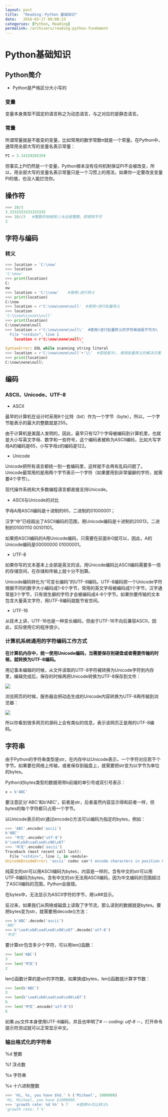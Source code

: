 ```yaml
---
layout: post
title:  "Reading：Python 基础知识"
date:   2016-03-17 09:00:13
categories: [Python, Reading]
permalink: /archivers/reading-python-fundament
---
```

# Python基础知识

##	Python简介

- Python是严格区分大小写的

### 变量

变量本身类型不固定的语言称之为动态语言，与之对应的是静态语言。

### 常量

所谓常量就是不能变的变量，比如常用的数学常数π就是一个常量。在Python中，通常用全部大写的变量名表示常量：

```python
PI = 3.14159265359
```

但事实上PI仍然是一个变量，Python根本没有任何机制保证PI不会被改变，所以，用全部大写的变量名表示常量只是一个习惯上的用法，如果你一定要改变变量PI的值，也没人能拦住你。

## 操作符

```python
>>> 10/3
3.3333333333333335
>>> 10//3   #整数的地板除//永远是整数，即使除不尽
3
```

## 字符与编码

### 转义

```python
>>> location = 'C:\now'
>>> location
'C:\now'
>>> print(location)
C:
ow
>>> location = 'C:\\now'    #使用\进行转义
>>> print(location)
C:\now
>>> location = r'C:\now\none\null'  #使用r进行批量转义
>>> location
'C:\\now\\none\\null'
>>> print(location)
C:\now\none\null
>>> location = r'C:\now\none\null\'  #使用r进行批量转义的字符串结尾不可为\
  File "<stdin>", line 1
    location = r'C:\now\none\null\'
                                  ^
SyntaxError: EOL while scanning string literal
>>> location = r'C:\now\none\null'+'\\'  #若结尾为\，使用批量转义的解决方案
>>> print(location)
C:\now\none\null\
```

## 编码

### ASCII、Unicode、UTF-8

- ASCII

最早的计算机在设计时采用8个比特（bit）作为一个字节（byte），所以，一个字节能表示的最大的整数就是255。

由于计算机是美国人发明的，因此，最早只有127个字母被编码到计算机里，也就是大小写英文字母、数字和一些符号，这个编码表被称为ASCII编码，比如大写字母A的编码是65，小写字母z的编码是122。

- Unicode

Unicode把所有语言都统一到一套编码里，这样就不会再有乱码问题了。
Unicode最常用的是用两个字节表示一个字符（如果要用到非常偏僻的字符，就需要4个字节）。

现代操作系统和大多数编程语言都直接支持Unicode。

- ASCII与Unicode的对比

字母A用ASCII编码是十进制的65，二进制的01000001；

汉字“中”已经超出了ASCII编码的范围，用Unicode编码是十进制的20013，二进制的01001110 00101101。

如果把ASCII编码的A用Unicode编码，只需要在前面补0就可以，因此，A的Unicode编码是00000000 01000001。

- UTF-8

如果你写的文本基本上全部是英文的话，用Unicode编码比ASCII编码需要多一倍的存储空间，在存储和传输上就十分不划算。

Unicode编码转化为“可变长编码”的UTF-8编码。UTF-8编码把一个Unicode字符根据不同的数字大小编码成1-6个字节，常用的英文字母被编码成1个字节，汉字通常是3个字节，只有很生僻的字符才会被编码成4-6个字节。如果你要传输的文本包含大量英文字符，用UTF-8编码就能节省空间。

- UTF-16

从技术上讲，UTF-16也是一种变长编码，但由于UTF-16不向后兼容ASCII，因此，实际使用它的程序很少。

### 计算机系统通用的字符编码工作方式

**在计算机内存中，统一使用Unicode编码，当需要保存到硬盘或者需要传输的时候，就转换为UTF-8编码。**

用记事本编辑的时候，从文件读取的UTF-8字符被转换为Unicode字符到内存里，编辑完成后，保存的时候再把Unicode转换为UTF-8保存到文件：

![](http://github.com/thegofind/thegofind.github.io/raw/master/img/00002.png)

浏览网页的时候，服务器会把动态生成的Unicode内容转换为UTF-8再传输到浏览器：

![](http://github.com/thegofind/thegofind.github.io/raw/master/img/00001.png)

所以你看到很多网页的源码上会有类似<meta charset="UTF-8" />的信息，表示该网页正是用的UTF-8编码。

## 字符串

由于Python的字符串类型是str，在内存中以Unicode表示，一个字符对应若干个字节。如果要在网络上传输，或者保存到磁盘上，就需要把str变为以字节为单位的bytes。

Python对bytes类型的数据用带b前缀的单引号或双引号表示：

```python
x = b'ABC'
```

要注意区分'ABC'和b'ABC'，前者是str，后者虽然内容显示得和前者一样，但bytes的每个字符都只占用一个字节。

以Unicode表示的str通过encode()方法可以编码为指定的bytes，例如：

```python
>>> 'ABC'.encode('ascii')
b'ABC'
>>> '中文'.encode('utf-8')
b'\xe4\xb8\xad\xe6\x96\x87'
>>> '中文'.encode('ascii')
Traceback (most recent call last):
  File "<stdin>", line 1, in <module>
UnicodeEncodeError: 'ascii' codec can't encode characters in position 0-1: ordinal not in range(128)
```

纯英文的str可以用ASCII编码为bytes，内容是一样的，含有中文的str可以用UTF-8编码为bytes。含有中文的str无法用ASCII编码，因为中文编码的范围超过了ASCII编码的范围，Python会报错。

在bytes中，无法显示为ASCII字符的字节，用\x##显示。

反过来，如果我们从网络或磁盘上读取了字节流，那么读到的数据就是bytes。要把bytes变为str，就需要用decode()方法：

```python
>>> b'ABC'.decode('ascii')
'ABC'
>>> b'\xe4\xb8\xad\xe6\x96\x87'.decode('utf-8')
'中文'
```

要计算str包含多少个字符，可以用len()函数：

```python
>>> len('ABC')
3
>>> len('中文')
2
```

len()函数计算的是str的字符数，如果换成bytes，len()函数就计算字节数：

```python
>>> len(b'ABC')
3
>>> len(b'\xe4\xb8\xad\xe6\x96\x87')
6
>>> len('中文'.encode('utf-8'))
6
```

如果.py文件本身使用UTF-8编码，并且也申明了# -*- coding: utf-8 -*-，打开命令提示符测试就可以正常显示中文。

### 输出格式化的字符串

%d	整数

%f	浮点数

%s	字符串

%x	十六进制整数

```python
>>> 'Hi, %s, you have $%d.' % ('Michael', 1000000)
'Hi, Michael, you have $1000000.'
>>> 'growth rate: %d %%' % 7    #使用%%可以转义%
'growth rate: 7 %'
```